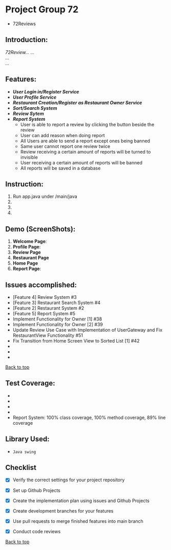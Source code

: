 # Project Group 72
* 72Reviews

## Introduction:
*72Review...*
*...*  
*...*  
*...*  


  ## Features:
* ***User Login in/Register Service***
* ***User Profile Service***
* ***Restaurant Creation/Register as Restaurant Owner Service***
* ***Sort/Search System***
* ***Review Sytem***
* ***Report System***
  * User is able to report a review by clicking the button beside the review
  * User can add reason when doing report
  * All Users are able to send a report except ones being banned
  * Same user cannot report one review twice
  * Review receiving a certain amount of reports will be turned to invisible
  * User receiving a certain amount of reports will be banned
  * All reports will be saved in a database

## Instruction:
1. Run app.java under /main/java
2. 
3.
4.


## Demo (ScreenShots):
1. **Welcome Page**:
2. **Profile Page**:
3. **Review Page**
4. **Restaurant Page**
5. **Home Page**
6. **Report Page**:

## Issues accomplished:
* [Feature 4] Review System #3
* [Feature 3] Restaurant Search System #4
* [Feature 2] Restaurant System #2
* [Feature 5] Report System #5
* Implement Functionality for Owner [1] #38
* Implement Functionality for Owner [2] #39
* Update Review Use Case with Implementation of UserGateway and Fix RestaurantView Functionality #51
* Fix Transition from Home Screen View to Sorted List [1] #42
*
*
*

[Back to top](#readme)
## Test Coverage:
* 
*
*
*
* Report System: 100% class coverage, 100% method coverage, 89% line coverage

## Library Used:
* `Java swing`


## Checklist
- [x] Verify the correct settings for your project repository
- [x] Set up Github Projects
- [x] Create the implementation plan using issues and Github Projects
- [x] Create development branches for your features
- [x] Use pull requests to merge finished features into main branch
- [x] Conduct code reviews

  
[Back to top](#readme)
